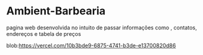 # Ambient-Barbearia

pagina web desenvolvida no intuito de passar informações como , contatos, endereços e tabela de preços  

blob:https://vercel.com/10b3bde9-6875-4741-b3de-e13700820d86
